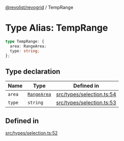 [@revolist/revogrid](README.md) / TempRange

# Type Alias: TempRange

```ts
type TempRange: {
  area: RangeArea;
  type: string;
};
```

## Type declaration

| Name | Type | Defined in |
| ------ | ------ | ------ |
| `area` | [`RangeArea`](TypeAlias.RangeArea.md) | [src/types/selection.ts:54](https://github.com/revolist/revogrid/blob/541ed3c2070ab701e47c29bb6172b17d19a08816/src/types/selection.ts#L54) |
| `type` | `string` | [src/types/selection.ts:53](https://github.com/revolist/revogrid/blob/541ed3c2070ab701e47c29bb6172b17d19a08816/src/types/selection.ts#L53) |

## Defined in

[src/types/selection.ts:52](https://github.com/revolist/revogrid/blob/541ed3c2070ab701e47c29bb6172b17d19a08816/src/types/selection.ts#L52)
